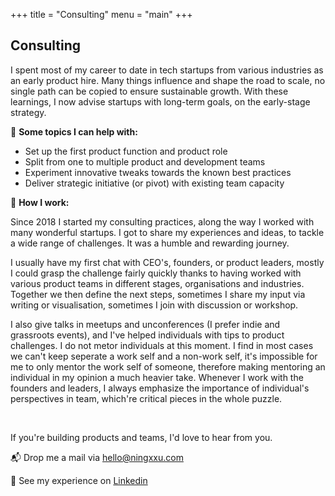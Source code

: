 +++
title = "Consulting"
menu = "main"
+++

## Consulting

I spent most of my career to date in tech startups from various industries as an early product hire. Many things influence and shape the road to scale, no single path can be copied to ensure sustainable growth. With these learnings, I now advise startups with long-term goals, on the early-stage strategy.

🍒 **Some topics I can help with:**

* Set up the first product function and product role
* Split from one to multiple product and development teams
* Experiment innovative tweaks towards the known best practices
* Deliver strategic initiative (or pivot) with existing team capacity

🌳 **How I work:**

Since 2018 I started my consulting practices, along the way I worked with many wonderful startups. I got to share my experiences and ideas, to tackle a wide range of challenges. It was a humble and rewarding journey.

I usually have my first chat with CEO's, founders, or product leaders, mostly I could grasp the challenge fairly quickly thanks to having worked with various product teams in different stages, organisations and industries. Together we then define the next steps, sometimes I share my input via writing or visualisation, sometimes I join with discussion or workshop.

I also give talks in meetups and unconferences (I prefer indie and grassroots events), and I've helped individuals with tips to product challenges. I do not metor individuals at this moment. I find in most cases we can't keep seperate a work self and a non-work self, it's impossible for me to only mentor the work self of someone, therefore making mentoring an individual in my opinion a much heavier take. Whenever I work with the founders and leaders, I always emphasize the importance of individual's perspectives in team, which're critical pieces in the whole puzzle.

&nbsp;

If you're building products and teams, I'd love to hear from you.

📬 Drop me a mail via [hello@ningxxu.com](mailto:hello@ningxxu.com)

🧶 See my experience on [Linkedin](https://www.linkedin.com/in/ningxxu/)